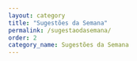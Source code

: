 ```yaml
---
layout: category
title: "Sugestões da Semana"
permalink: /sugestaodasemana/
order: 2
category_name: Sugestões da Semana
---
```

